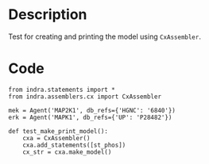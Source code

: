 # Description
Test for creating and printing the model using `CxAssembler`.

# Code
```
from indra.statements import *
from indra.assemblers.cx import CxAssembler

mek = Agent('MAP2K1', db_refs={'HGNC': '6840'})
erk = Agent('MAPK1', db_refs={'UP': 'P28482'})

def test_make_print_model():
    cxa = CxAssembler()
    cxa.add_statements([st_phos])
    cx_str = cxa.make_model()

```
